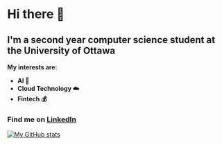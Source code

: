 # Hi there 👋
## I'm a second year computer science student at the University of Ottawa

**My interests are:**
- **AI 🤖**
- **Cloud Technology ☁️**
- **Fintech 💰**

### Find me on [LinkedIn](https://www.linkedin.com/in/eliasfatine/)

[![My GitHub stats](https://github-readme-stats.vercel.app/api?username=mtelias&theme=transparent&show_icons=true&hide_border=true)](https://github.com/anuraghazra/github-readme-stats)



<!--
**mtelias/mtelias** is a ✨ _special_ ✨ repository because its `README.md` (this file) appears on your GitHub profile.

Here are some ideas to get you started:

- 🔭 I’m currently working on ...
- 🌱 I’m currently learning ...
- 👯 I’m looking to collaborate on ...
- 🤔 I’m looking for help with ...
- 💬 Ask me about ...
- 📫 How to reach me: ...
- 😄 Pronouns: ...
- ⚡ Fun fact: ...
-->
